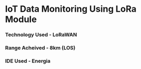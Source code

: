 # IoT Data Monitoring Using LoRa Module

### Technology Used - LoRaWAN
### Range Acheived - 8km (LOS)
### IDE Used - Energia
